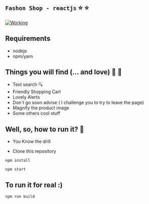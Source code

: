## `Fashon Shop - reactjs`  ⭐️ :star:


[![Working](https://media1.giphy.com/media/mGKlYbvkx32bmWDJp1/giphy.gif)](https://media1.giphy.com/media/mGKlYbvkx32bmWDJp1/giphy.gif)

## Requirements

- nodejs
- npm/yarn


## Things you will find (... and love) 💜 :purple_heart:
- Text search :mag:
- Friendly Shopping Cart
- Lovely Alerts
- Don`t go soon advise ( I challenge you to try to leave the page)
- Magnify the product image
- Some others cool stuff

## Well, so, how to run it? :runner:

- You Know the drill

- Clone this repository

```shell
npm install
```

```
npm start
```

## To run it for real :)

```
npm run build
```
